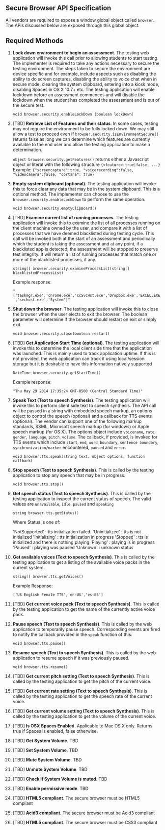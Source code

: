 Secure Browser API Specification
------------------

All vendors are required to expose a window global object called `browser`. The APIs discussed below are exposed through this global object.

## Required Methods

1. **Lock down environment to begin an assessment**. The testing web application will invoke this call prior to allowing students to start testing. The implementer is required to take any actions necessary to secure the testing environment. The steps taken to secure the environment are device specific and for example, include aspects such as disabling the ability to do screen captures, disabling the ability to voice chat when in secure mode, clearing the system clipboard, entering into a kiosk mode, disabling Spaces in OS X 10.7+ etc. The testing application will enable lockdown before an assessment commences and will disable the lockdown when the student has completed the assessment and is out of the secure test.

	`void browser.security.enableLockDown (boolean lockDown)`

1. [TBD] **Retrieve List of Features and their status**. In some cases, testing may not require the environment to be fully locked down. We may still allow a test to proceed even if `browser.security.isEnvironmentSecure()` returns false as long we can determine which features are currently available to the end user and allow the testing application to make a determination. 

	`object browser.security.getFeatures()`
returns either a Javascript object or literal with the following structure
	`{<feature>:true|false, ...}`
Example: `{"screencapture":true, "voicerecording":false, "videocamera":false, "cortana": true}`

1. **Empty system clipboard (optional)**. The testing application will invoke this to force clear any data that may be in the system clipboard. This is a optional method. The implementer can choose to use the `browser.security.enableLockDown` to perform the same operation. 

	`void browser.security.emptyClipBoard()`

1. [TBD] **Examine current list of running processes**. The testing application will invoke this to examine the list of all processes running on the client machine owned by the user, and compare it with a list of processes that we have deemed blacklisted during testing cycle. This call will be invoked both at the start of an assessment and periodically which the student is taking the assessment and at any point, if a blacklisted app is detected, the assessment will be stopped to preserve test integrity. It will return a list of running processes that match one or more of the blacklisted processes, if any.

	`string[] browser.security.examineProcessList(string[] blacklistedProcessList)`

     Example response:
	 
	`"['taskmgr.exe','chrome.exe','ccSvcHst.exe','Dropbox.exe','EXCEL.EXE','svchost.exe','System']"`

1. **Shut down the browser**. The testing application will invoke this to close the browser when the user elects to exit the browser. The boolean parameter will determine if the browser should restart on exit or simply exit.

	`void browser.security.close(boolean restart)`

1. [TBD] **Get Application Start Time (optional)**. The testing application will invoke this to determine the local client side time that the application was launched. This is mainly used to track application uptime. If this is not provided, the web application can track it using local/session storage but it is desirable to have this information natively supported

	`DateTime browser.security.getStartTime()`

     Example response:
	 
     `"Thu May 29 2014 17:35:24 GMT-0500 (Central Standard Time)"`

1. **Speak Text (Text to speech Synthesis)**. The testing application will invoke this to perform client side text to speech synthesis. The API call will be passed in a string with embedded speech markup, an options object to control the speech (optional) and a callback for TTS events (optional). The vendor can support one of the following markup standards, SSML, Microsoft speech markup (for windows) or Apple speech markup (for OS X). The options object include `voicename`, `rate`, `gender`, `language`, `pitch`, `volume`. The callback, if provided, is invoked for TTS events which include `start`, `end`, `word boundary`, `sentence boundary`, `synchronization/marker` encountered, `paused` and `error`. 

	`void browser.tts.speak(string text, object options, function callback)`

1. **Stop speech (Text to speech Synthesis)**. This is called by the testing application to stop any speech that may be in progress. 

	`void browser.tts.stop()`

1. **Get speech status (Text to speech Synthesis)**. This is called by the testing application to inspect the current status of speech. The valid values are `unavailable`, `idle`, `paused` and `speaking`

	`string browser.tts.getStatus()`

     Where Status is one of:

    'NotSupported'  : tts initialization failed.
    'Uninitialized' : tts is not initialized
    'Initializing'  : tts initialization in progress
    'Stopped'       : tts is initialized and there is nothing playing
    'Playing'       : playing is in progress
    'Paused'        : playing was paused
    'Unknown'       : unknown status

1. **Get available voices (Text to speech Synthesis)**. This is called by the testing application to get a listing of the available voice packs in the current system. 
	
	`string[] browser.tts.getVoices()`

     Example Response:

     `['US English Female TTS','en-US','es-ES']`

1. [TBD] **Get current voice pack (Text to speech Synthesis)**. This is called by the testing application to get the name of the currently active voice pack. 


1. **Pause speech (Text to speech Synthesis)**. This is called by the web application to temporarily pause speech. Corresponding events are fired to notify the callback provided in the `speak` function of this.

	`void browser.tts.pause()`

1. **Resume speech (Text to speech Synthesis)**. This is called by the web application to resume speech if it was previously paused. 

	`void browser.tts.resume()`

1. [TBD] **Get current pitch setting (Text to speech Synthesis)**. This is called by the testing application to get the pitch of the current voice. 

1. [TBD] **Get current rate setting (Text to speech Synthesis)**. This is called by the testing application to get the speech rate of the current voice. 

1. [TBD] **Get current volume setting (Text to speech Synthesis)**. This is called by the testing application to get the volume of the current voice. 

1. [TBD] **Is OSX Spaces Enabled**. Applicable to Mac OS X only. Returns true if Spaces is enabled, false otherwise. 

1. [TBD] **Get System Volume**. TBD 

1. [TBD] **Set System Volume**. TBD 
	
1. [TBD] **Mute System Volume**. TBD 

1. [TBD] **Unmute System Volume**. TBD 

1. [TBD] **Check if System Volume is muted**. TBD 

1. [TBD] **Enable permissive mode**. TBD 

1. [TBD] **HTML5 compliant**. The secure browser must be HTML5 compliant

1. [TBD] **Acid3 compliant**. The secure browser must be Acid3 compliant

1. [TBD] **HTML5 compliant**. The secure browser must be CSS3 compliant
